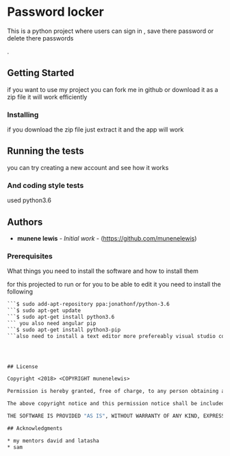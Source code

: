 # Password locker

This is a python project where users can sign in , save there password  or delete there passwords

.

## Getting Started

if you want to use my project you can fork me in github or download it as a zip file it will work efficiently


### Installing

if you download the zip file just extract it and the app will work


## Running the tests

you can try creating a new account and see how it works 

### And coding style tests

used python3.6 



## Authors

* **munene lewis** - *Initial work* - (https://github.com/munenelewis)



### Prerequisites

What things you need to install the software and how to install them

for this projected to run or for you to be able to edit it you need to install the following

```python3.6 -> to get the latest npm install it using nvm by running the following commands
```$ sudo add-apt-repository ppa:jonathonf/python-3.6
```$ sudo apt-get update
```$ sudo apt-get install python3.6
``` you also need angular pip
```$ sudo apt-get install python3-pip 
```also need to install a text editor more prefereably visual studio code




## License

Copyright <2018> <COPYRIGHT munenelewis>

Permission is hereby granted, free of charge, to any person obtaining a copy of this software and associated documentation files (the "Software"), to deal in the Software without restriction, including without limitation the rights to use, copy, modify, merge, publish, distribute, sublicense, and/or sell copies of the Software, and to permit persons to whom the Software is furnished to do so, subject to the following conditions:

The above copyright notice and this permission notice shall be included in all copies or substantial portions of the Software.

THE SOFTWARE IS PROVIDED "AS IS", WITHOUT WARRANTY OF ANY KIND, EXPRESS OR IMPLIED, INCLUDING BUT NOT LIMITED TO THE WARRANTIES OF MERCHANTABILITY, FITNESS FOR A PARTICULAR PURPOSE AND NONINFRINGEMENT. IN NO EVENT SHALL THE AUTHORS OR COPYRIGHT HOLDERS BE LIABLE FOR ANY CLAIM, DAMAGES OR OTHER LIABILITY, WHETHER IN AN ACTION OF CONTRACT, TORT OR OTHERWISE, ARISING FROM, OUT OF OR IN CONNECTION WITH THE SOFTWARE OR THE USE OR OTHER DEALINGS IN THE SOFTWARE.

## Acknowledgments

* my mentors david and latasha
* sam

